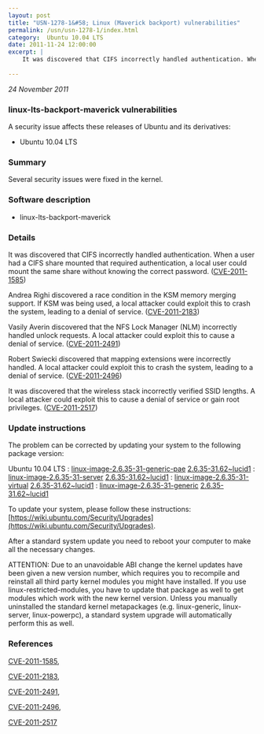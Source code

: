 ```yaml
---
layout: post
title: "USN-1278-1&#58; Linux (Maverick backport) vulnerabilities"
permalink: /usn/usn-1278-1/index.html
category:  Ubuntu 10.04 LTS
date: 2011-11-24 12:00:00
excerpt: |
    It was discovered that CIFS incorrectly handled authentication. When a user had a CIFS share mounted that required authentication, a local user could mount the same share without knowing the correct password. ([CVE-2011-1585](http://people.ubuntu.com/~ubuntu-security/cve/CVE-2011-1585))
    
--- 
```

 
 

*24 November 2011*

### linux-lts-backport-maverick vulnerabilities

A security issue affects these releases of Ubuntu and its derivatives:

* Ubuntu 10.04 LTS

### Summary

Several security issues were fixed in the kernel. 

### Software description

* linux-lts-backport-maverick 

### Details

It was discovered that CIFS incorrectly handled authentication. When a user had a CIFS share mounted that required authentication, a local user could mount the same share without knowing the correct password. ([CVE-2011-1585](http://people.ubuntu.com/~ubuntu-security/cve/CVE-2011-1585))

Andrea Righi discovered a race condition in the KSM memory merging support. If KSM was being used, a local attacker could exploit this to crash the system, leading to a denial of service. ([CVE-2011-2183](http://people.ubuntu.com/~ubuntu-security/cve/CVE-2011-2183))

Vasily Averin discovered that the NFS Lock Manager (NLM) incorrectly handled unlock requests. A local attacker could exploit this to cause a denial of service. ([CVE-2011-2491](http://people.ubuntu.com/~ubuntu-security/cve/CVE-2011-2491))

Robert Swiecki discovered that mapping extensions were incorrectly handled. A local attacker could exploit this to crash the system, leading to a denial of service. ([CVE-2011-2496](http://people.ubuntu.com/~ubuntu-security/cve/CVE-2011-2496))

It was discovered that the wireless stack incorrectly verified SSID lengths. A local attacker could exploit this to cause a denial of service or gain root privileges. ([CVE-2011-2517](http://people.ubuntu.com/~ubuntu-security/cve/CVE-2011-2517)) 

### Update instructions

The problem can be corrected by updating your system to the following package version:

Ubuntu 10.04 LTS
 : [linux-image-2.6.35-31-generic-pae](https://launchpad.net/ubuntu/+source/linux-lts-backport-maverick) <span> [2.6.35-31.62~lucid1](https://launchpad.net/ubuntu/+source/linux-lts-backport-maverick/2.6.35-31.62~lucid1) </span> 
 : [linux-image-2.6.35-31-server](https://launchpad.net/ubuntu/+source/linux-lts-backport-maverick) <span> [2.6.35-31.62~lucid1](https://launchpad.net/ubuntu/+source/linux-lts-backport-maverick/2.6.35-31.62~lucid1) </span> 
 : [linux-image-2.6.35-31-virtual](https://launchpad.net/ubuntu/+source/linux-lts-backport-maverick) <span> [2.6.35-31.62~lucid1](https://launchpad.net/ubuntu/+source/linux-lts-backport-maverick/2.6.35-31.62~lucid1) </span> 
 : [linux-image-2.6.35-31-generic](https://launchpad.net/ubuntu/+source/linux-lts-backport-maverick) <span> [2.6.35-31.62~lucid1](https://launchpad.net/ubuntu/+source/linux-lts-backport-maverick/2.6.35-31.62~lucid1) </span> 

To update your system, please follow these instructions: [https://wiki.ubuntu.com/Security/Upgrades](https://wiki.ubuntu.com/Security/Upgrades).

After a standard system update you need to reboot your computer to make all the necessary changes.

ATTENTION: Due to an unavoidable ABI change the kernel updates have been given a new version number, which requires you to recompile and reinstall all third party kernel modules you might have installed. If you use linux-restricted-modules, you have to update that package as well to get modules which work with the new kernel version. Unless you manually uninstalled the standard kernel metapackages (e.g. linux-generic, linux-server, linux-powerpc), a standard system upgrade will automatically perform this as well. 

### References

 
 [CVE-2011-1585](http://people.ubuntu.com/~ubuntu-security/cve/CVE-2011-1585), 

 [CVE-2011-2183](http://people.ubuntu.com/~ubuntu-security/cve/CVE-2011-2183), 

 [CVE-2011-2491](http://people.ubuntu.com/~ubuntu-security/cve/CVE-2011-2491), 

 [CVE-2011-2496](http://people.ubuntu.com/~ubuntu-security/cve/CVE-2011-2496), 

 [CVE-2011-2517](http://people.ubuntu.com/~ubuntu-security/cve/CVE-2011-2517)
 

